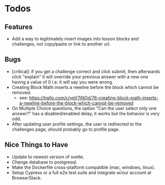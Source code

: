 # Todos

## Features
* Add a way to legitimately insert images into lesson blocks and challenges, not copy/paste or link to another url.

## Bugs
* [critical]: if you get a challenge correct and click submit, then afterwards click "explain" it will override your previous answer with a new one having a value of 0 i.e. it will say you were wrong.
* Creating Block Math inserts a newline before the block which cannot be removed.
    * see: https://trello.com/c/ypV7jNOd/76-creating-block-math-inserts-a-newline-before-the-block-which-cannot-be-removed
* On Multiple Choice questions, the option "Can the user select only one answer?" has a disabled/enabled delay, it works but the behavior is very odd.
* After updating user profile settings, the user is redirected to the challenges page, should probably go to profile page.

## Nice Things to Have
* Update to newest version of svelte.
* Change database to postgresql.
* Make the Dockerfile cross-platform compatible (mac, windows, linux).
* Setup Cypress or a full e2e test suite and integrate w/our account at BrowserStack.